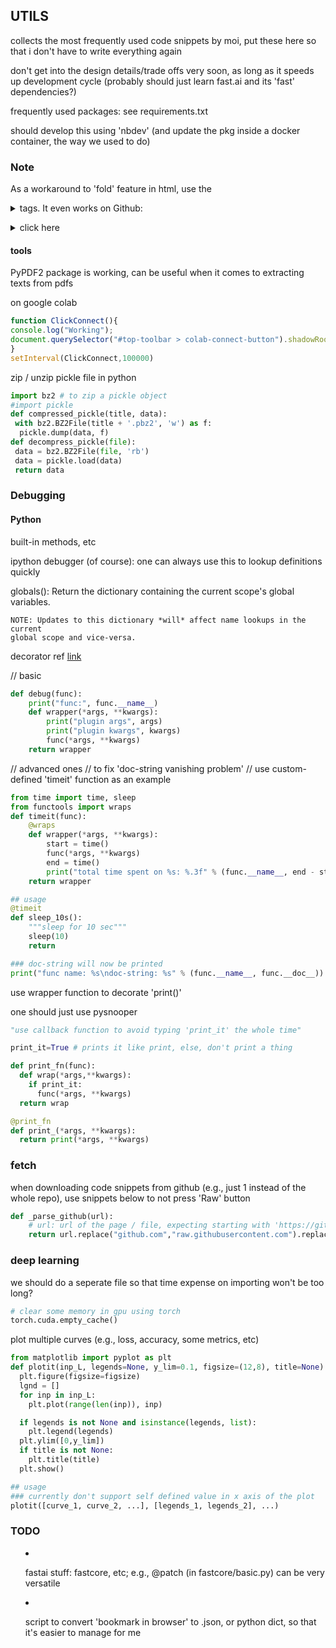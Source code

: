 ## UTILS

collects the most frequently used code snippets by moi, 
put these here so that i don't have to write everything
again

don't get into the design details/trade offs very soon,
as long as it speeds up development cycle (probably
should just learn fast.ai and its 'fast' dependencies?)

frequently used packages: see requirements.txt

should develop this using 'nbdev' (and update the pkg 
inside a docker container, the way we used to do)

### Note
As a workaround to 'fold' feature in html, use the <details> and <summary> tags. It even works on Github:
<details>
<summary>click here</summary>
made you look.

(code example here, but let's not get recursive!)
</details>

#### tools

PyPDF2 package is working, can be useful when it comes to extracting texts from pdfs

on google colab
```javascript
function ClickConnect(){
console.log("Working");
document.querySelector("#top-toolbar > colab-connect-button").shadowRoot.querySelector("#connect").click();
}
setInterval(ClickConnect,100000)
```

zip / unzip pickle file in python
```python
import bz2 # to zip a pickle object
#import pickle
def compressed_pickle(title, data):
 with bz2.BZ2File(title + '.pbz2', 'w') as f:
  pickle.dump(data, f)
def decompress_pickle(file):
 data = bz2.BZ2File(file, 'rb')
 data = pickle.load(data)
 return data
```

### Debugging

#### Python

built-in methods, etc

ipython debugger (of course): one can always use this to lookup definitions quickly

globals(): Return the dictionary containing the current scope's global variables.

    NOTE: Updates to this dictionary *will* affect name lookups in the current
    global scope and vice-versa.

decorator
ref [link](https://myapollo.com.tw/blog/python-decorator-tutorial/?fbclid=IwAR117iqq2OBvH3AiROpI_zThUBrm54_5NJm-5Nb547gS_JsBUdwBwM7TU0g)

// basic
```python
def debug(func):
    print("func:", func.__name__)
    def wrapper(*args, **kwargs):
        print("plugin args", args)
        print("plugin kwargs", kwargs)
        func(*args, **kwargs)
    return wrapper
```

// advanced ones
// to fix 'doc-string vanishing problem'
// use custom-defined 'timeit' function as an example
```python
from time import time, sleep
from functools import wraps
def timeit(func):
    @wraps
    def wrapper(*args, **kwargs):
        start = time()
        func(*args, **kwargs)
        end = time()
        print("total time spent on %s: %.3f" % (func.__name__, end - start))
    return wrapper

## usage
@timeit
def sleep_10s():
    """sleep for 10 sec"""
    sleep(10)
    return

### doc-string will now be printed
print("func name: %s\ndoc-string: %s" % (func.__name__, func.__doc__))
```

use wrapper function to decorate 'print()'

one should just use pysnooper

```python
"use callback function to avoid typing 'print_it' the whole time"

print_it=True # prints it like print, else, don't print a thing

def print_fn(func):
  def wrap(*args,**kwargs):
    if print_it:
      func(*args, **kwargs)
  return wrap

@print_fn
def print_(*args, **kwargs):
  return print(*args, **kwargs)
```

### fetch

when downloading code snippets from github (e.g., just 1 instead of the whole repo), use snippets below to not press 'Raw' button
```python
def _parse_github(url):
    # url: url of the page / file, expecting starting with 'https://github.com/...'
    return url.replace("github.com","raw.githubusercontent.com").replace("/blob", "")
```

### deep learning

we should do a seperate file so that time expense on importing won't be too long?

```python
# clear some memory in gpu using torch
torch.cuda.empty_cache()

```

plot multiple curves (e.g., loss, accuracy, some metrics, etc)

```python
from matplotlib import pyplot as plt
def plotit(inp_L, legends=None, y_lim=0.1, figsize=(12,8), title=None):
  plt.figure(figsize=figsize)
  lgnd = []
  for inp in inp_L:
    plt.plot(range(len(inp)), inp)

  if legends is not None and isinstance(legends, list):
    plt.legend(legends)
  plt.ylim([0,y_lim])
  if title is not None:
    plt.title(title)
  plt.show()

## usage
### currently don't support self defined value in x axis of the plot
plotit([curve_1, curve_2, ...], [legends_1, legends_2], ...)

```

### TODO

* fastai stuff: fastcore, etc; e.g., @patch (in fastcore/basic.py) can be very versatile

* script to convert 'bookmark in browser' to .json, or python dict, so that it's easier to manage for me

